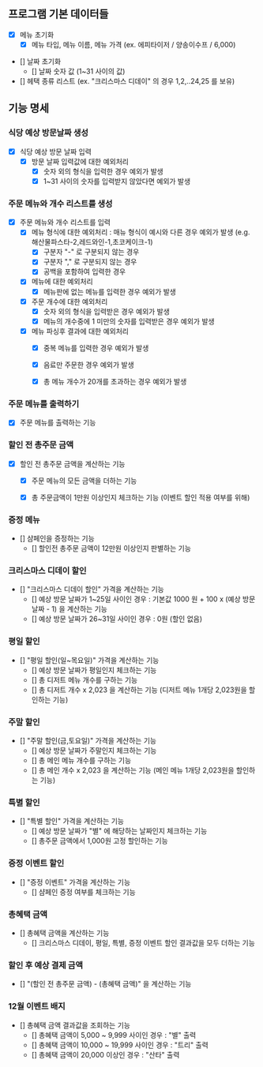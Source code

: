 
## 프로그램 기본 데이터들
- [X] 메뉴 초기화
    - [X] 메뉴 타입, 메뉴 이름, 메뉴 가격 (ex. 에피타이저 / 양송이수프 / 6,000)
- [] 날짜 초기화
    - [] 날짜 숫자 값 (1~31 사이의 값)
- [] 헤택 종류 리스트 (ex. "크리스마스 디데이" 의 경우 1,2,..24,25 를 보유)

## 기능 명세

### 식당 예상 방문날짜 생성

- [X] 식당 예상 방문 날짜 입력
    - [X] 방문 날짜 입력값에 대한 예외처리
        - [X] 숫자 외의 형식을 입력한 경우 예외가 발생
        - [X] 1~31 사이의 숫자를 입력받지 않았다면 예외가 발생

### 주문 메뉴와 개수 리스트를 생성

- [X] 주문 메뉴와 개수 리스트를 입력
    - [X] 메뉴 형식에 대한 예외처리 : 매뉴 형식이 예시와 다른 경우 예외가 발생 (e.g. 해산물파스타-2,레드와인-1,초코케이크-1)
        - [X] 구분자 "-" 로 구분되지 않는 경우
        - [X] 구분자 "," 로 구분되지 않는 경우
        - [X] 공백을 포함하여 입력한 경우
    - [X] 메뉴에 대한 예외처리
        - [X] 메뉴판에 없는 메뉴를 입력한 경우 예외가 발생
    - [X] 주문 개수에 대한 예외처리
        - [X] 숫자 외의 형식을 입력받은 경우 예외가 발생
        - [X] 메뉴의 개수중에 1 미만의 숫자를 입력받은 경우 예외가 발생
    - [X] 메뉴 파싱후 결과에 대한 예외처리
        - [X] 중복 메뉴를 입력한 경우 예외가 발생
        - [X] 음료만 주문한 경우 예외가 발생
        - [X] 총 메뉴 개수가 20개를 초과하는 경우 예외가 발생


### 주문 메뉴를 출력하기
- [X] 주문 메뉴를 출력하는 기능


### 할인 전 총주문 금액
- [X] 할인 전 총주문 금액을 계산하는 기능
    - [X] 주문 메뉴의 모든 금액을 더하는 기능
    - [X] 총 주문금액이 1만원 이상인지 체크하는 기능 (이벤트 할인 적용 여부를 위해)


### 증정 메뉴
- [] 샴페인을 증정하는 기능
    - [] 할인전 총주문 금액이 12만원 이상인지 판별하는 기능


### 크리스마스 디데이 할인
- [] "크리스마스 디데이 할인" 가격을 계산하는 기능
    - [] 예상 방문 날짜가 1~25일 사이인 경우 : 기본값 1000 원 + 100 x (예상 방문 날짜 - 1) 을 계산하는 기능
    - [] 예상 방문 날짜가 26~31일 사이인 경우 : 0원 (할인 없음)


### 평일 할인
- [] "평일 할인(일~목요일)" 가격을 계산하는 기능
    - [] 예상 방문 날짜가 평일인지 체크하는 기능
    - [] 총 디저트 메뉴 개수를 구하는 기능
    - [] 총 디저트 개수 x 2,023 을 계산하는 기능 (디저트 메뉴 1개당 2,023원을 할인하는 기능)


### 주말 할인
- [] "주말 할인(금,토요일)" 가격을 계산하는 기능
    - [] 예상 방문 날짜가 주말인지 체크하는 기능
    - [] 총 메인 메뉴 개수를 구하는 기능
    - [] 총 메인 개수 x 2,023 을 계산하는 기능 (메인 메뉴 1개당 2,023원을 할인하는 기능)


### 특별 할인
- [] "특별 할인" 가격을 계산하는 기능
    - [] 예상 방문 날짜가 "별" 에 해당하는 날짜인지 체크하는 기능
    - [] 총주문 금액에서 1,000원 고정 할인하는 기능


### 증정 이벤트 할인
- [] "증정 이벤트" 가격을 계산하는 기능
    - [] 샴페인 증정 여부를 체크하는 기능


### 총혜택 금액
- [] 총혜택 금액을 계산하는 기능
    - [] 크리스마스 디데이, 평일, 특별, 증정 이벤트 할인 결과값을 모두 더하는 기능


### 할인 후 예상 결제 금액
- [] "(할인 전 총주문 금액) - (총혜택 금액)" 을 계산하는 기능


### 12월 이벤트 배지
- [] 총혜택 금액 결과값을 조회하는 기능
    - [] 총혜택 금액이 5,000 ~ 9,999 사이인 경우 : "별" 출력
    - [] 총혜택 금액이 10,000 ~ 19,999 사이인 경우 : "트리" 출력
    - [] 총혜택 금액이 20,000 이상인 경우 : "산타" 출력
